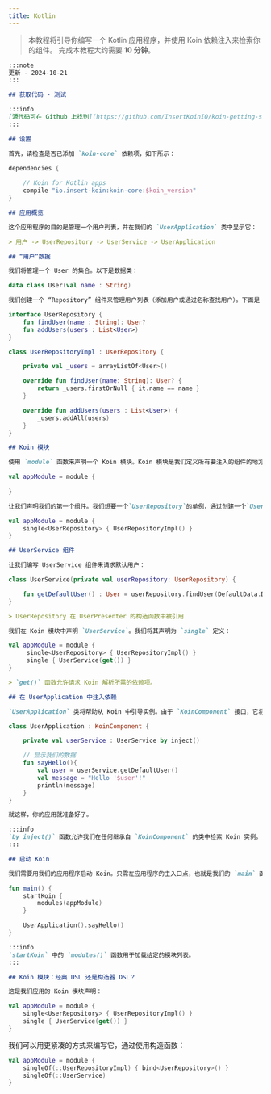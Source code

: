 ```yaml
---
title: Kotlin
---
```

> 本教程将引导你编写一个 Kotlin 应用程序，并使用 Koin 依赖注入来检索你的组件。
> 完成本教程大约需要 __10 分钟__。

```markdown
:::note
更新 - 2024-10-21
:::
```

```markdown
## 获取代码 - 测试
```

```markdown
:::info
[源代码可在 Github 上找到](https://github.com/InsertKoinIO/koin-getting-started/tree/main/kotlin)
:::
```

```markdown
## 设置
```

```markdown
首先，请检查是否已添加 `koin-core` 依赖项，如下所示：
```

```groovy
dependencies {
    
    // Koin for Kotlin apps
    compile "io.insert-koin:koin-core:$koin_version"
}
```

```markdown
## 应用概览
```

```markdown
这个应用程序的目的是管理一个用户列表，并在我们的 `UserApplication` 类中显示它：
```

```markdown
> 用户 -> UserRepository -> UserService -> UserApplication
```

```markdown
## “用户”数据
```

```markdown
我们将管理一个 User 的集合。以下是数据类：
```

```kotlin
data class User(val name : String)
```

```markdown
我们创建一个 “Repository” 组件来管理用户列表（添加用户或通过名称查找用户）。下面是 `UserRepository` 接口及其实现：
```

```kotlin
interface UserRepository {
    fun findUser(name : String): User?
    fun addUsers(users : List<User>)
}

class UserRepositoryImpl : UserRepository {

    private val _users = arrayListOf<User>()

    override fun findUser(name: String): User? {
        return _users.firstOrNull { it.name == name }
    }

    override fun addUsers(users : List<User>) {
        _users.addAll(users)
    }
}
```

```markdown
## Koin 模块
```

```markdown
使用 `module` 函数来声明一个 Koin 模块。Koin 模块是我们定义所有要注入的组件的地方。
```

```kotlin
val appModule = module {
    
}
```

```markdown
让我们声明我们的第一个组件。我们想要一个`UserRepository`的单例，通过创建一个`UserRepositoryImpl`的实例来实现。
```

```kotlin
val appModule = module {
    single<UserRepository> { UserRepositoryImpl() }
}
```

```markdown
## UserService 组件
```

```markdown
让我们编写 UserService 组件来请求默认用户：
```

```kotlin
class UserService(private val userRepository: UserRepository) {

    fun getDefaultUser() : User = userRepository.findUser(DefaultData.DEFAULT_USER.name) ?: error("Can't find default user")
}
```

```markdown
> UserRepository 在 UserPresenter 的构造函数中被引用
```

```markdown
我们在 Koin 模块中声明 `UserService`。我们将其声明为 `single` 定义：
```

```kotlin
val appModule = module {
     single<UserRepository> { UserRepositoryImpl() }
     single { UserService(get()) }
}
```

```markdown
> `get()` 函数允许请求 Koin 解析所需的依赖项。
```

```markdown
## 在 UserApplication 中注入依赖
```

```markdown
`UserApplication` 类将帮助从 Koin 中引导实例。由于 `KoinComponent` 接口，它将解析 `UserService`。这允许使用 `by inject()` 委托函数注入它：
```

```kotlin
class UserApplication : KoinComponent {

    private val userService : UserService by inject()

    // 显示我们的数据
    fun sayHello(){
        val user = userService.getDefaultUser()
        val message = "Hello '$user'!"
        println(message)
    }
}
```

```markdown
就这样，你的应用就准备好了。
```

```markdown
:::info
`by inject()` 函数允许我们在任何继承自 `KoinComponent` 的类中检索 Koin 实例。
:::
```

```markdown
## 启动 Koin
```

```markdown
我们需要用我们的应用程序启动 Koin。只需在应用程序的主入口点，也就是我们的 `main` 函数中调用 `startKoin()` 函数：
```

```kotlin
fun main() {
    startKoin {
        modules(appModule)
    }

    UserApplication().sayHello()
}
```

```markdown
:::info
`startKoin` 中的 `modules()` 函数用于加载给定的模块列表。
:::
```

```markdown
## Koin 模块：经典 DSL 还是构造器 DSL？
```

```markdown
这是我们应用的 Koin 模块声明：
```

```kotlin
val appModule = module {
    single<UserRepository> { UserRepositoryImpl() }
    single { UserService(get()) }
}
```

我们可以用更紧凑的方式来编写它，通过使用构造函数：

```kotlin
val appModule = module {
    singleOf(::UserRepositoryImpl) { bind<UserRepository>() }
    singleOf(::UserService)
}
```
